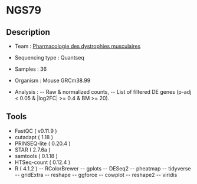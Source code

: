 # NGS79

## Description

- Team : [Pharmacologie des dystrophies musculaires](https://www.istem.eu/randd/pharmacologie-des-dystrophies-musculaires/) 
- Sequencing type : Quantseq
- Samples : 36
- Organism : Mouse GRCm38.99

- Analysis : 
-- Raw & normalized counts, 
-- List of filtered DE genes (p-adj < 0.05 & |log2FC| >= 0.4 & BM >= 20). 

## Tools 

- FastQC ( v0.11.9 ) 
- cutadapt ( 1.18 ) 
- PRINSEQ-lite ( 0.20.4 ) 
- STAR ( 2.7.6a ) 
- samtools ( 0.1.18 )  
- HTSeq-count ( 0.12.4 ) 
- R ( 4.1.2 ) 
-- RColorBrewer
-- gplots
-- DESeq2
-- pheatmap 
-- tidyverse 
-- gridExtra 
-- reshape 
-- ggforce 
-- cowplot 
-- reshape2 
-- viridis 


